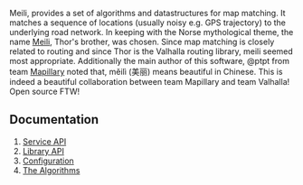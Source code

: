 Meili, provides a set of algorithms and datastructures for map matching. It matches a sequence of locations (usually noisy e.g. GPS trajectory) to the underlying road network. In keeping with the Norse mythological theme, the name [Meili](http://en.wikipedia.org/wiki/Meili), Thor's brother, was chosen. Since map matching is closely related to routing and since Thor is the Valhalla routing library, meili seemed most appropriate. Additionally the main author of this software, @ptpt from team [Mapillary](https://github.com/mapillary)  noted that, mĕilì (美丽) means beautiful in Chinese. This is indeed a beautiful collaboration between team Mapillary and team Valhalla! Open source FTW!

Documentation
-------------

1. [Service API](meili/service_api.md)
2. [Library API](meili/library_api.md)
3. [Configuration](meili/configuration.md)
4. [The Algorithms](meili/algorithms.md)
